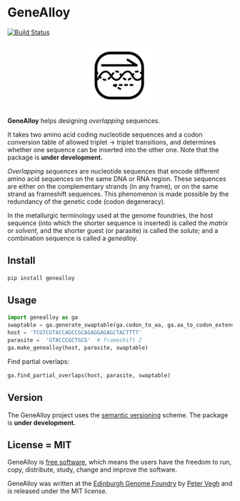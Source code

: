 GeneAlloy
=========

[![Build Status](https://github.com/Edinburgh-Genome-Foundry/genealloy/actions/workflows/build.yml/badge.svg)](https://github.com/Edinburgh-Genome-Foundry/genealloy/actions/workflows/build.yml)

<p align="center">
<img alt="GeneAlloy logo" title="GeneAlloy" src="https://raw.githubusercontent.com/Edinburgh-Genome-Foundry/GeneAlloy/master/logo/genealloy.png" width="150">
</p>

**GeneAlloy** helps designing *overlapping* sequences.

It takes two amino acid coding nucleotide sequences and a codon conversion table of allowed triplet -> triplet transitions, and determines whether one sequence can be inserted into the other one. Note that the package is **under development.**

*Overlapping sequences* are nucleotide sequences that encode different amino acid sequences on the same DNA or RNA region. These sequences are either on the complementary strands (in any frame), or on the same strand as frameshift sequences. This phenomenon is made possible by the redundancy of the genetic code (codon degeneracy).

In the metallurgic terminology used at the genome foundries, the host sequence (into which the shorter sequence is inserted) is called the *matrix* or *solvent,* and the shorter guest (or parasite) is called the *solute;* and a combination sequence is called a *genealloy.*

Install
-------

```bash
pip install genealloy
```

Usage
-----

```python
import genealloy as ga
swaptable = ga.generate_swaptable(ga.codon_to_aa, ga.aa_to_codon_extended)
host = 'TCGTCGTACCAGCCGCAGAGGAGAGCTACTTTT'
parasite =  'GTACCCGCTGCG'  # frameshift 2
ga.make_genealloy(host, parasite, swaptable)
```

Find partial overlaps:

```python
ga.find_partial_overlaps(host, parasite, swaptable)
```

Version
-------

The GeneAlloy project uses the [semantic versioning](https://semver.org) scheme. The package is **under development.**

License = MIT
-------------

GeneAlloy is [free software](https://www.gnu.org/philosophy/free-sw.en.html), which means the users have the freedom to run, copy, distribute, study, change and improve the software.

GeneAlloy was written at the [Edinburgh Genome Foundry](https://edinburgh-genome-foundry.github.io/) by [Peter Vegh](https://github.com/veghp) and is released under the MIT license.
